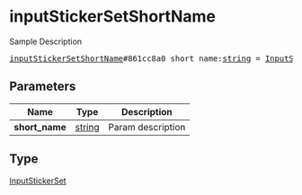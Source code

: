 # inputStickerSetShortName

Sample Description

<pre>
<a href="../constructor/inputStickerSetShortName.md">inputStickerSetShortName</a>#861cc8a0 short_name:<a href="../type/string.md">string</a> = <a href="../type/InputStickerSet.md">InputStickerSet</a>;
</pre>

## Parameters

| Name | Type | Description |
|------|:----:|-------------|
| **short_name** | [string](../type/string.md) | Param description |

## Type

[InputStickerSet](../type/InputStickerSet.md)
